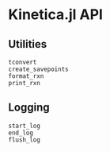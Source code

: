 # Kinetica.jl API

## Utilities

```@docs
tconvert
create_savepoints
format_rxn
print_rxn
```

## Logging

```@docs
start_log
end_log
flush_log
```